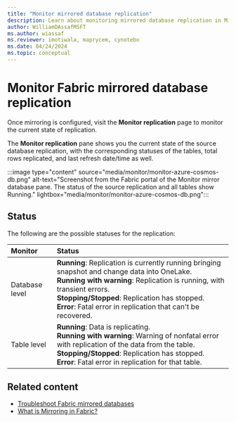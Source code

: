 ```yaml
---
title: "Monitor mirrored database replication"
description: Learn about monitoring mirrored database replication in Microsoft Fabric.
author: WilliamDAssafMSFT
ms.author: wiassaf
ms.reviewer: imotiwala, maprycem, cynotebo
ms.date: 04/24/2024
ms.topic: conceptual
---
```

# Monitor Fabric mirrored database replication

Once mirroring is configured, visit the **Monitor replication** page to monitor the current state of replication.

The **Monitor replication** pane shows you the current state of the source database replication, with the corresponding statuses of the tables, total rows replicated, and last refresh date/time as well.

:::image type="content" source="media/monitor/monitor-azure-cosmos-db.png" alt-text="Screenshot from the Fabric portal of the Monitor mirror database pane. The status of the source replication and all tables show Running." lightbox="media/monitor/monitor-azure-cosmos-db.png":::

## Status

The following are the possible statuses for the replication:

| **Monitor** | **Status** |
|:--|:--|
| Database level | **Running**: Replication is currently running bringing snapshot and change data into OneLake.<br/>**Running with warning**: Replication is running, with transient errors.</br>**Stopping/Stopped**: Replication has stopped.<br/>**Error**: Fatal error in replication that can't be recovered.|
| Table level | **Running**: Data is replicating.<br/>**Running with warning**: Warning of nonfatal error with replication of the data from the table.</br>**Stopping/Stopped**: Replication has stopped.<br/>**Error**: Fatal error in replication for that table.|

## Related content

- [Troubleshoot Fabric mirrored databases](troubleshooting.md)
- [What is Mirroring in Fabric?](overview.md)
